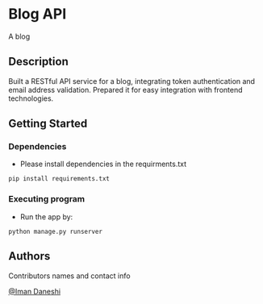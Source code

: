 # Blog API

A blog

## Description

Built a RESTful API service for a blog, integrating token authentication and email address validation. Prepared it for easy integration with frontend technologies.

## Getting Started

### Dependencies

* Please install dependencies in the requirments.txt
```
pip install requirements.txt
```

### Executing program

* Run the app by:
```
python manage.py runserver
```

## Authors

Contributors names and contact info

[@Iman Daneshi](https://www.linkedin.com/in/iman-daneshi)
